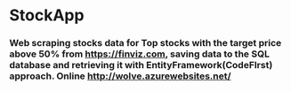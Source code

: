 # StockApp
### Web scraping stocks data for Top stocks with the target price above 50% from https://finviz.com, saving data to the SQL database and retrieving it with EntityFramework(CodeFIrst) approach. Online http://wolve.azurewebsites.net/

